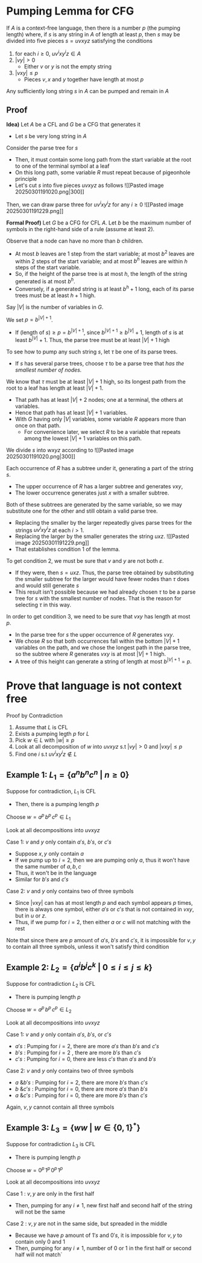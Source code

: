 # Pumping Lemma for CFG
If $A$ is a context-free language, then there is a number $p$ (the pumping length) where, if $s$ is any string in $A$ of length at least $p$, then $s$ may be divided into five pieces $s = uvxyz$ satisfying the conditions  
1. for each $i \geq 0$, $uv^i xy^iz \in A$
2. $|vy| > 0$
	- Either $v$ or $y$ is not the empty string
3. $|vxy| \leq p$
	- Pieces $v,x$ and $y$ together have length at most $p$

Any sufficiently long string $s$ in $A$ can be pumped and remain in $A$

## Proof
**Idea)**
Let $A$ be a CFL and $G$ be a CFG that generates it
- Let $s$ be very long string in $A$

Consider the parse tree for $s$
- Then, it must contain some long path from the start variable at the root to one of the terminal symbol at a leaf
- On this long path, some variable $R$ must repeat because of pigeonhole principle
- Let's cut $s$ into five pieces $uvxyz$ as follows
![[Pasted image 20250301191020.png|300]]

Then, we can draw parse three for $uv^{i}xy^{i}z$ for any $i\geq0$
![[Pasted image 20250301191229.png]]

**Formal Proof)**
Let $G$ be a CFG for CFL $A$. Let $b$ be the maximum number of symbols in the right-hand side of a rule (assume at least 2). 

Observe that a node can have no more than $b$ children. 
- At most $b$ leaves are 1 step from the start variable; at most $b^2$ leaves are within 2 steps of the start variable; and at most $b^h$ leaves are within $h$ steps of the start variable. 
- So, if the height of the parse tree is at most $h$, the length of the string generated is at most $b^h$. 
- Conversely, if a generated string is at least $b^h + 1$ long, each of its parse trees must be at least $h + 1$ high.

Say $|V|$ is the number of variables in $G$. 

We set $p=b^{|V|+1}$. 
- If $\text{(length of }s)\geq p= b^{|V|+1}$, since $b^{|V|+1} \geq b^{|V|} + 1$, length of $s$ is at least $b^{|V|}+1$. Thus, the parse tree must be at least $|V|+1$ high

To see how to pump any such string $s$, let $\tau$ be one of its parse trees. 
- If $s$ has several parse trees, choose $\tau$ to be a parse tree that *has the smallest number of nodes.* 

We know that $\tau$ must be at least $|V| + 1$ high, so its longest path from the root to a leaf has length at least $|V| + 1$. 
- That path has at least $|V| + 2$ nodes; one at a terminal, the others at variables. 
- Hence that path has at least $|V| + 1$ variables. 
- With $G$ having only $|V|$ variables, some variable $R$ appears more than once on that path. 
	- For convenience later, we select $R$ to be a variable that repeats among the lowest $|V| + 1$ variables on this path.

We divide $s$ into $wxyz$ according to 
![[Pasted image 20250301191020.png|300]]

Each occurrence of $R$ has a subtree under it, generating a part of the string $s$. 
- The upper occurrence of $R$ has a larger subtree and generates $vxy$,
- The lower occurrence generates just $x$ with a smaller subtree. 

Both of these subtrees are generated by the same variable, so we may substitute one for the other and still obtain a valid parse tree. 
- Replacing the smaller by the larger repeatedly gives parse trees for the strings $uv^i xy^i z$ at each $i > 1$. 
- Replacing the larger by the smaller generates the string $uxz$. 
![[Pasted image 20250301191229.png]]
- That establishes condition 1 of the lemma.

To get condition 2, we must be sure that $v$ and $y$ are not both $\varepsilon$. 
- If they were, then $s=uxz$. Thus, the parse tree obtained by substituting the smaller subtree for the larger would have fewer nodes than $\tau$ does and would still generate $s$
- This result isn’t possible because we had already chosen $\tau$ to be a parse tree for $s$ with the smallest number of nodes. That is the reason for selecting $\tau$ in this way.

In order to get condition 3, we need to be sure that $vxy$ has length at most $p$. 
- In the parse tree for $s$ the upper occurrence of $R$ generates $vxy$. 
- We chose $R$ so that both occurrences fall within the bottom $|V| + 1$ variables on the path, and we chose the longest path in the parse tree, so the subtree where $R$ generates $vxy$ is at most $|V| + 1$ high. 
- A tree of this height can generate a string of length at most $b^{|V|+1} = p$.

# Prove that language is not context free
Proof by Contradiction
1. Assume that $L$ is CFL
2. Exists a pumping legth $p$ for $L$
3. Pick $w\in L$ with $|w|\geq p$
4. Look at all decomposition of $w$ into $uvxyz$ s.t $|vy|>0$ and $|vxy|\leq p$
5. Find one $i$ s.t $uv^{i}xy^{i}z\not\in L$

## Example 1: $L_{1}=\{ a^{n}b^{n}c^{n}\text{ | }n\geq 0 \}$
Suppose for contradiction, $L_{1}$ is CFL
- Then, there is a pumping length $p$

Choose $w=a^{p}\,b^{p}\,c^{p}\in L_{1}$

Look at all decompositions into $uvxyz$

Case 1: $v$ and $y$ only contain $a's$, $b's$, or $c's$
- Suppose $x,y$ only contain $a$
- If we pump up to $i=2$, then we are pumping only $a$, thus it won't have the same number of $a,b,c$
- Thus, it won't be in the language
- Similar for $b's$ and $c's$

Case 2: $v$ and $y$ only contains two of three symbols
- Since $|vxy|$ can has at most length $p$ and each symbol appears $p$ times, there is always one symbol, either $a's$ or $c's$ that is not contained in $vxy$, but in $u$ or $z$.
- Thus, if we pump for $i=2$, then either $a$ or $c$ will not matching with the rest

Note that since there are $p$ amount of $a's$, $b's$ and $c's$, it is impossible for $v,y$ to contain all three symbols, unless it won't satisfy third condition

## Example 2: $L_{2}=\{ a^{i}b^{j}c^{k} \text{ | }0\leq i\leq j\leq k \}$
Suppose for contradiction $L_{2}$ is CFL
- There is pumping length $p$

Choose $w=a^{p}\,b^{p}\,c^{p}\in L_{2}$

Look at all decompositions into $uvxyz$

Case 1: $v$ and $y$ only contain $a's$, $b's$, or $c's$
- $a's$ : Pumping for $i=2$, there are more $a's$ than $b's$ and $c's$
- $b's$ : Pumping for $i=2$ , there are more $b's$ than $c's$
- $c's$ : Pumping for $i=0$, there are less $c's$ than $a's$ and $b's$

Case 2: $v$ and $y$ only contains two of three symbols
- $a\text{ \& }b's$ : Pumping for $i=2$, there are more $b's$ than $c's$
- $b\text{ \& }c's$ : Pumping for $i=0$, there are more $a's$ than $b's$
- $a\text{ \& }c's$ : Pumping for $i=0$, there are more $b's$ than $c's$

Again, $v,y$ cannot contain all three symbols

## Example 3: $L_{3}=\{ ww\text{ | } w\in \{ 0,1 \}^{*}\}$
Suppose for contradiction $L_{3}$ is CFL
- There is pumping length $p$

Choose $w=0^{p}\,1^{p}\,0^{p}\,1^{p}$

Look at all decompositions into $uvxyz$

Case 1 : $v,y$ are only in the first half
- Then, pumping for any $i\neq 1$, new first half and second half of the string will not be the same

Case 2 : $v,y$ are not in the same side, but spreaded in the middle
- Because we have $p$ amount of $1's$ and $0's$, it is impossible for $v,y$ to contain only $0$ and $1$
- Then, pumping for any $i\neq 1$, number of $0$ or $1$ in the first half or second half will not match`